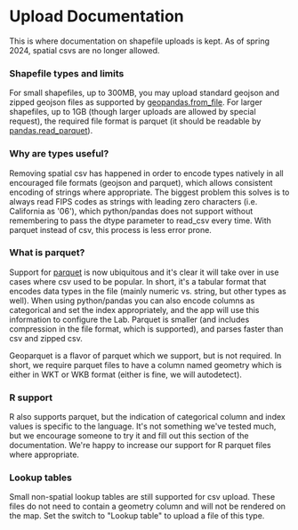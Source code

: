 # Upload Documentation

This is where documentation on shapefile uploads is kept.  As of spring 2024, spatial csvs are no longer allowed.

### Shapefile types and limits

For small shapefiles, up to 300MB, you may upload standard geojson and zipped geojson files as supported by [geopandas.from_file](https://geopandas.readthedocs.io/en/latest/docs/reference/api/geopandas.GeoDataFrame.from_file.html).  For larger shapefiles, up to 1GB (though larger uploads are allowed by special request), the required file format is parquet (it should be readable by [pandas.read_parquet](https://pandas.pydata.org/docs/reference/api/pandas.read_parquet.html)).

### Why are types useful?

Removing spatial csv has happened in order to encode types natively in all encouraged file formats (geojson and parquet), which allows consistent encoding of strings where appropriate.  The biggest problem this solves is to always read FIPS codes as strings with leading zero characters (i.e. California as '06'), which python/pandas does not support without remembering to pass the dtype parameter to read_csv every time.  With parquet instead of csv, this process is less error prone.

### What is parquet?

Support for [parquet](https://www.linkedin.com/pulse/perfect-file-format-unveiled-parquet-vs-csv-shailendra-prajapati/) is now ubiquitous and it's clear it will take over in use cases where csv used to be popular.  In short, it's a tabular format that encodes data types in the file (mainly numeric vs. string, but other types as well).  When using python/pandas you can also encode columns as categorical and set the index appropriately, and the app will use this information to configure the Lab.  Parquet is smaller (and includes compression in the file format, which is supported), and parses faster than csv and zipped csv.

Geoparquet is a flavor of parquet which we support, but is not required.  In short, we require parquet files to have a column named geometry which is either in WKT or WKB format (either is fine, we will autodetect).

### R support

R also supports parquet, but the indication of categorical column and index values is specific to the language.  It's not something we've tested much, but we encourage someone to try it and fill out this section of the documentation.  We're happy to increase our support for R parquet files where appropriate.

### Lookup tables

Small non-spatial lookup tables are still supported for csv upload.  These files do not need to contain a geometry column and will not be rendered on the map.  Set the switch to "Lookup table" to upload a file of this type.

